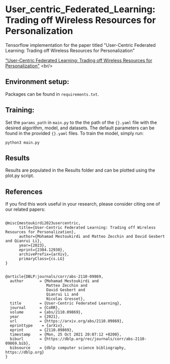 # User_centric_Federated_Learning: Trading off Wireless Resources for Personalization
Tensorflow implementation for the paper titled "User-Centric Federated Learning: Trading off Wireless Resources for Personalization"

["User-Centric Federated Learning: Trading off Wireless Resources for Personalization"]([https://arxiv.org/pdf/2209.15328.pdf](https://arxiv.org/abs/2304.12930)) <br/>


## Environment setup:
Packages can be found in `requirements.txt`.

## Training:
Set the `params_path` in `main.py` to the the path of the `{}.yaml` file with the desired algorithm, model, and datasets. The default parameters can be found in the provided `{}.yaml` files. To train the model, simply run:

```
python3 main.py
```
## Results
Results are populated in the Results folder and can be plotted using the plot.py script.

## References
If you find this work useful in your research, please consider citing one of our related papers:
```

@misc{mestoukirdi2023usercentric,
      title={User-Centric Federated Learning: Trading off Wireless Resources for Personalization}, 
      author={Mohamad Mestoukirdi and Matteo Zecchin and David Gesbert and Qianrui Li},
      year={2023},
      eprint={2304.12930},
      archivePrefix={arXiv},
      primaryClass={cs.LG}
}


@article{DBLP:journals/corr/abs-2110-09869,
  author       = {Mohamad Mestoukirdi and
                  Matteo Zecchin and
                  David Gesbert and
                  Qianrui Li and
                  Nicolas Gresset},
  title        = {User-Centric Federated Learning},
  journal      = {CoRR},
  volume       = {abs/2110.09869},
  year         = {2021},
  url          = {https://arxiv.org/abs/2110.09869},
  eprinttype    = {arXiv},
  eprint       = {2110.09869},
  timestamp    = {Mon, 25 Oct 2021 20:07:12 +0200},
  biburl       = {https://dblp.org/rec/journals/corr/abs-2110-09869.bib},
  bibsource    = {dblp computer science bibliography, https://dblp.org}
}
```
